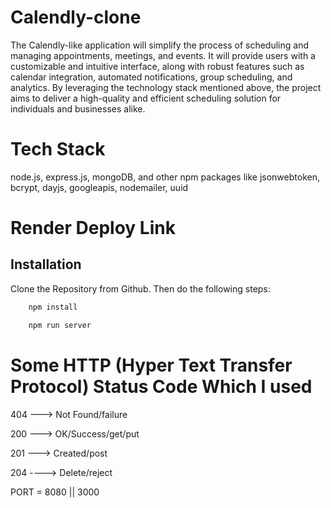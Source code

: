 # Calendly-clone

The Calendly-like application will simplify the process of scheduling and managing appointments, meetings, and events. It will provide users with a customizable and intuitive interface, along with robust features such as calendar integration, automated notifications, group scheduling, and analytics. By leveraging the technology stack mentioned above, the project aims to deliver a high-quality and efficient scheduling solution for individuals and businesses alike.

# Tech Stack
node.js, express.js, mongoDB, and other npm packages like jsonwebtoken, bcrypt, dayjs, googleapis, nodemailer, uuid

# Render Deploy Link



## Installation

Clone the Repository from Github. Then do the following steps:

```bash
    npm install

    npm run server
```

# Some HTTP (Hyper Text Transfer Protocol) Status Code Which I used
404 ---> Not Found/failure

200 --->  OK/Success/get/put

201 ---> Created/post

204 ----> Delete/reject

PORT = 8080 || 3000






